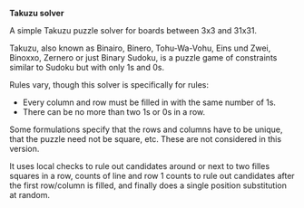 **Takuzu solver**

A simple Takuzu puzzle solver for boards between 3x3 and 31x31.

Takuzu, also known as Binairo, Binero, Tohu-Wa-Vohu, Eins und Zwei, Binoxxo, Zernero or just Binary Sudoku, is a puzzle game of constraints similar to Sudoku but with only 1s and 0s.

Rules vary, though this solver is specifically for rules:

* Every column and row must be filled in with the same number of 1s.
* There can be no more than two 1s or 0s in a row.

Some formulations specify that the rows and columns have to be unique, that the puzzle need not be square, etc. These are not considered in this version.

It uses local checks to rule out candidates around or next to two filles squares in a row, counts of line and row 1 counts to rule out candidates after the first row/column is filled, and finally does a single position substitution at random.
